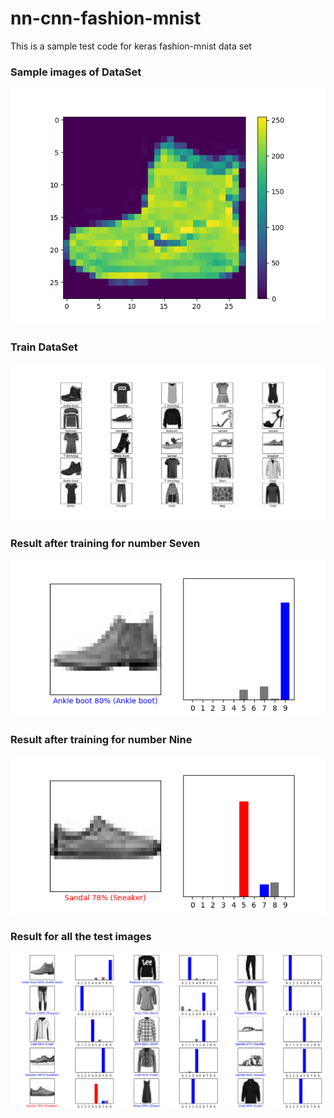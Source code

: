 # nn-cnn-fashion-mnist
This is a sample test code for keras fashion-mnist data set

### Sample images of DataSet  
<p align="left">
  <img  src="./images/1.png">
</p>  

### Train DataSet
<p align="left">
  <img  src="./images/2.png">
</p>

### Result after training for number Seven
<p align="left">
  <img  src="./images/3.png">
</p>

### Result after training for number Nine
<p align="left">
  <img  src="./images/4.png">
</p>

### Result for all the test images
<p align="left">
  <img  src="./images/5.png">
</p>